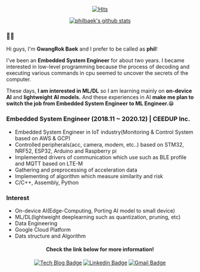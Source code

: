 <div align=center>
  
  [![Hits](https://hits.seeyoufarm.com/api/count/incr/badge.svg?url=https%3A%2F%2Fgithub.com%2Fzester926&count_bg=%23CF688A&title_bg=%23555555&icon=macys.svg&icon_color=%23E7E7E7&title=hits&edge_flat=false)](https://hits.seeyoufarm.com)
  
</div>

<div align=center>

  [![philbaek's github stats](https://github-readme-stats.vercel.app/api?username=zester926&show_icons=true&theme=radical)](https://github.com/anuraghazra/github-readme-stats)

</div>

<div>
  <h3>🙋‍♂️</h3>
  <p>Hi guys, I'm <b>GwangRok Baek</b> and I prefer to be called as <b>phil</b>!</p>
  <p>I've been an <b>Embedded System Engineer</b> for about two years. I became interested in low-level programming because the process of decoding and executing various     commands in cpu seemed to uncover the secrets of the computer.</p>
  <p>These days, <b>I am interested in ML/DL</b> so I am learning mainly on <b>on-device AI</b> and <b>lightweight AI models.</b> And these experiences in AI <b>make me plan to switch the job from Embedded System Engineer to ML Engineer.</b>😁</p>

</div>

<div>
  <h3>
  Embedded System Engineer (2018.11 ~ 2020.12) | CEEDUP Inc.
  </h3>
  <ul>
    <li>Embedded System Engineer in IoT industry(Monitoring & Control System based on AWS & GCP)</li>
    <li>Controlled peripherals(acc, camera, modem, etc..) based on STM32, NRF52, ESP32, Arduino and Raspberry pi</li>
    <li>Implemented drivers of communication which use such as BLE profile and MQTT based on LTE-M</li>
    <li>Gathering and preprocessing of acceleration data</li>
    <li>Implementing of algorithm which measure similarity and risk</li>
    <li>C/C++, Assembly, Python</li>
  </ul>
</div>
<div>
  <h3>
    Interest
  </h3>
  <ul>
    <li>On-device AI(Edge-Computing, Porting AI model to small device)</li>
    <li>ML/DL(lightweight deeplearning such as quantization, pruning, etc)</li>
    <li>Data Engineering</li>
    <li>Google Cloud Platform</li>
    <li>Dats structure and Algorithm</li>
  </ul>
</div>

<div align=center>
  <h4>Check the link below for more information!</h4>
</div>

<div align=center>

[![Tech Blog Badge](http://img.shields.io/badge/-Tech%20blog-black?style=flat-square&logo=github&link=https://phil-baek.tistory.com/)](https://phil-baek.tistory.com/)
[![Linkedin Badge](https://img.shields.io/badge/-LinkedIn-blue?style=flat-square&logo=Linkedin&logoColor=white&link=https://www.linkedin.com/in/philbaek/)](https://www.linkedin.com/in/philbaek/)
[![Gmail Badge](https://img.shields.io/badge/Gmail-d14836?style=flat-square&logo=Gmail&logoColor=white&link=mailto:snugyun01@gmail.com)](mailto:zester926@gmail.com)

</div>
